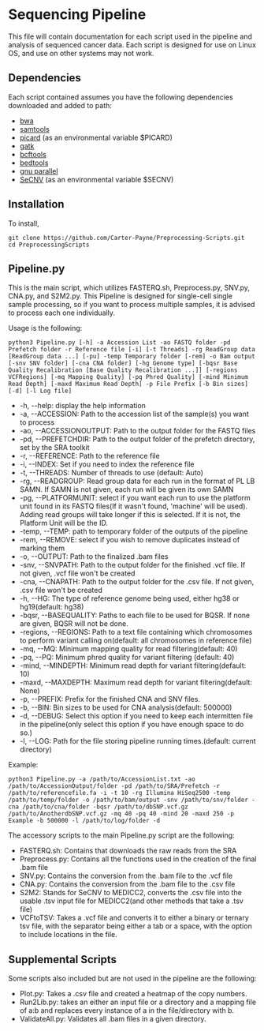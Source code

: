 # Sequencing Pipeline
This file will contain documentation for each script used in the pipeline and analysis of sequenced cancer data. Each script is designed for use on Linux OS, and use on other systems may not work.
## Dependencies
Each script contained assumes you have the following dependencies downloaded and added to path:
* [bwa](https://github.com/lh3/bwa)
* [samtools](https://github.com/samtools/samtools)
* [picard](https://github.com/broadinstitute/picard) (as an environmental variable $PICARD)
* [gatk](https://gatk.broadinstitute.org/hc/en-us)
* [bcftools](https://samtools.github.io/bcftools/)
* [bedtools](https://github.com/arq5x/bedtools2)
* [gnu parallel](https://www.gnu.org/software/parallel/)
* [SeCNV](https://github.com/deepomicslab/SeCNV) (as an environmental variable $SECNV)
## Installation
To install,
```
git clone https://github.com/Carter-Payne/Preprocessing-Scripts.git
cd PreprocessingScripts
```
## Pipeline.py
This is the main script, which utilizes FASTERQ.sh, Preprocess.py, SNV.py, CNA.py, and S2M2.py. This Pipeline is designed for single-cell single sample processing, so if you want to process multiple samples, it is advised to process each one individually.

Usage is the following:
```
python3 Pipeline.py [-h] -a Accession List -ao FASTQ folder -pd Prefetch folder -r Reference file [-i] [-t Threads] -rg ReadGroup data [ReadGroup data ...] [-pu] -temp Temporary folder [-rem] -o Bam output [-snv SNV folder] [-cna CNA folder] [-hg Genome type] [-bqsr Base Quality Recalibration [Base Quality Recalibration ...]] [-regions VCFRegions] [-mq Mapping Quality] [-pq Phred Quality] [-mind Minimum Read Depth] [-maxd Maximum Read Depth] -p File Prefix [-b Bin sizes] [-d] [-l Log file]
```
* -h, --help: display the help information
* -a, --ACCESSION: Path to the accession list of the sample(s) you want to process
* -ao, --ACCESSIONOUTPUT: Path to the output folder for the FASTQ files
* -pd, --PREFETCHDIR: Path to the output folder of the prefetch directory, set by the SRA toolkit
* -r, --REFERENCE: Path to the reference file
* -i, --INDEX: Set if you need to index the reference file
* -t, --THREADS: Number of threads to use (default: Auto)
* -rg, --READGROUP: Read group data for each run in the format of PL LB SAMN. If SAMN is not given, each run will be given its own SAMN
* -pg, --PLATFORMUNIT: select if you want each run to use the platform unit found in its FASTQ files(If it wasn't found, 'machine' will be used). Adding read groups will take longer if this is selected. If it is not, the Platform Unit will be the ID.
* -temp, --TEMP: path to temporary folder of the outputs of the pipeline
* -rem, --REMOVE: select if you wish to remove duplicates instead of marking them
* -o, --OUTPUT: Path to the finalized .bam files
* -snv, --SNVPATH: Path to the output folder for the finished .vcf file. If not given, .vcf file won't be created
* -cna, --CNAPATH: Path to the output folder for the .csv file. If not given, .csv file won't be created
* -h, --HG: The type of reference genome being used, either hg38 or hg19(default: hg38)
* -bqsr, --BASEQUALITY: Paths to each file to be used for BQSR. If none are given, BQSR will not be done.
* -regions, --REGIONS: Path to a text file containing which chromosomes to perform variant calling on(default: all chromosomes in reference file)
* -mq, --MQ: Minimum mapping quality for read filtering(default: 40)
* -pq, --PQ: Minimum phred quality for variant filtering (default: 40)
* -mind, --MINDEPTH: Minimum read depth for variant filtering(default: 10)
* -maxd, --MAXDEPTH: Maximum read depth for variant filtering(default: None)
* -p, --PREFIX: Prefix for the finished CNA and SNV files.
* -b, --BIN: Bin sizes to be used for CNA analysis(default: 500000)
* -d, --DEBUG: Select this option if you need to keep each intermitten file in the pipeline(only select this option if you have enough space to do so.)
* -l, --LOG: Path for the file storing pipeline running times.(default: current directory)

Example:
```
python3 Pipeline.py -a /path/to/AccessionList.txt -ao /path/to/AccessionOutput/folder -pd /path/to/SRA/Prefetch -r /path/to/referencefile.fa -i -t 10 -rg Illumina HiSeq2500 -temp /path/to/temp/folder -o /path/to/bam/output -snv /path/to/snv/folder -cna /path/to/cna/folder -bqsr /path/to/dbSNP.vcf.gz /path/to/AnotherdbSNP.vcf.gz -mq 40 -pq 40 -mind 20 -maxd 250 -p Example -b 500000 -l /path/to/log/folder -d
```
The accessory scripts to the main Pipeline.py script are the following:
* FASTERQ.sh: Contains that downloads the raw reads from the SRA
* Preprocess.py: Contains all the functions used in the creation of the final .bam file
* SNV.py: Contains the conversion from the .bam file to the .vcf file
* CNA.py: Contains the conversion from the .bam file to the .csv file
* S2M2: Stands for SeCNV to MEDICC2, converts the .csv file into the usable .tsv input file for MEDICC2(and other methods that take a .tsv file)
* VCFtoTSV: Takes a .vcf file and converts it to either a binary or ternary tsv file, with the separator being either a tab or a space, with the option to include locations in the file.
## Supplemental Scripts
Some scripts also included but are not used in the pipeline are the following:
* Plot.py: Takes a .csv file and created a heatmap of the copy numbers.
* Run2Lib.py: takes an either an input file or a directory and a mapping file of a:b and replaces every instance of a in the file/directory with b.
* ValidateAll.py: Validates all .bam files in a given directory.
